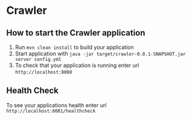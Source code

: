 # Crawler

How to start the Crawler application
---

1. Run `mvn clean install` to build your application
1. Start application with `java -jar target/crawler-0.0.1-SNAPSHOT.jar server config.yml`
1. To check that your application is running enter url `http://localhost:8080`

Health Check
---

To see your applications health enter url `http://localhost:8081/healthcheck`
